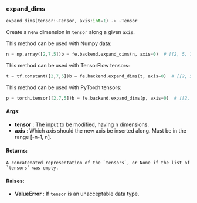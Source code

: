 

### expand_dims
```python
expand_dims(tensor:~Tensor, axis:int=1) -> ~Tensor
```
Create a new dimension in `tensor` along a given `axis`.

This method can be used with Numpy data:
```python
n = np.array([2,7,5])b = fe.backend.expand_dims(n, axis=0)  # [[2, 5, 7]]b = fe.backend.expand_dims(n, axis=1)  # [[2], [5], [7]]
```


This method can be used with TensorFlow tensors:
```python
t = tf.constant([2,7,5])b = fe.backend.expand_dims(t, axis=0)  # [[2, 5, 7]]b = fe.backend.expand_dims(t, axis=1)  # [[2], [5], [7]]
```


This method can be used with PyTorch tensors:
```python
p = torch.tensor([2,7,5])b = fe.backend.expand_dims(p, axis=0)  # [[2, 5, 7]]b = fe.backend.expand_dims(p, axis=1)  # [[2], [5], [7]]
```




#### Args:

* **tensor** :  The input to be modified, having n dimensions.
* **axis** :  Which axis should the new axis be inserted along. Must be in the range [-n-1, n].

#### Returns:
    A concatenated representation of the `tensors`, or None if the list of `tensors` was empty.

#### Raises:

* **ValueError** :  If `tensor` is an unacceptable data type.